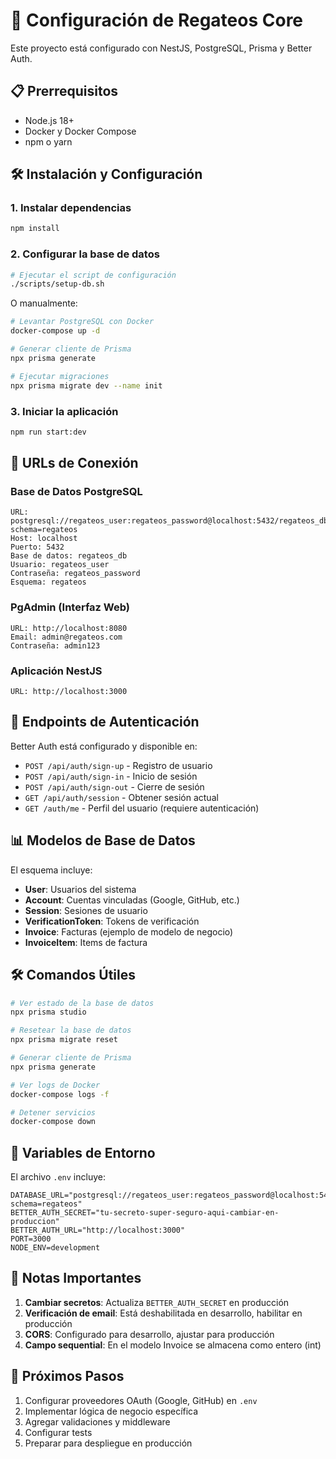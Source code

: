 # 🚀 Configuración de Regateos Core

Este proyecto está configurado con NestJS, PostgreSQL, Prisma y Better Auth.

## 📋 Prerrequisitos

- Node.js 18+ 
- Docker y Docker Compose
- npm o yarn

## 🛠️ Instalación y Configuración

### 1. Instalar dependencias
```bash
npm install
```

### 2. Configurar la base de datos
```bash
# Ejecutar el script de configuración
./scripts/setup-db.sh
```

O manualmente:
```bash
# Levantar PostgreSQL con Docker
docker-compose up -d

# Generar cliente de Prisma
npx prisma generate

# Ejecutar migraciones
npx prisma migrate dev --name init
```

### 3. Iniciar la aplicación
```bash
npm run start:dev
```

## 🔗 URLs de Conexión

### Base de Datos PostgreSQL
```
URL: postgresql://regateos_user:regateos_password@localhost:5432/regateos_db?schema=regateos
Host: localhost
Puerto: 5432
Base de datos: regateos_db
Usuario: regateos_user
Contraseña: regateos_password
Esquema: regateos
```

### PgAdmin (Interfaz Web)
```
URL: http://localhost:8080
Email: admin@regateos.com
Contraseña: admin123
```

### Aplicación NestJS
```
URL: http://localhost:3000
```

## 🔐 Endpoints de Autenticación

Better Auth está configurado y disponible en:

- `POST /api/auth/sign-up` - Registro de usuario
- `POST /api/auth/sign-in` - Inicio de sesión
- `POST /api/auth/sign-out` - Cierre de sesión
- `GET /api/auth/session` - Obtener sesión actual
- `GET /auth/me` - Perfil del usuario (requiere autenticación)

## 📊 Modelos de Base de Datos

El esquema incluye:

- **User**: Usuarios del sistema
- **Account**: Cuentas vinculadas (Google, GitHub, etc.)
- **Session**: Sesiones de usuario
- **VerificationToken**: Tokens de verificación
- **Invoice**: Facturas (ejemplo de modelo de negocio)
- **InvoiceItem**: Items de factura

## 🛠️ Comandos Útiles

```bash
# Ver estado de la base de datos
npx prisma studio

# Resetear la base de datos
npx prisma migrate reset

# Generar cliente de Prisma
npx prisma generate

# Ver logs de Docker
docker-compose logs -f

# Detener servicios
docker-compose down
```

## 🔧 Variables de Entorno

El archivo `.env` incluye:

```env
DATABASE_URL="postgresql://regateos_user:regateos_password@localhost:5432/regateos_db?schema=regateos"
BETTER_AUTH_SECRET="tu-secreto-super-seguro-aqui-cambiar-en-produccion"
BETTER_AUTH_URL="http://localhost:3000"
PORT=3000
NODE_ENV=development
```

## 🚨 Notas Importantes

1. **Cambiar secretos**: Actualiza `BETTER_AUTH_SECRET` en producción
2. **Verificación de email**: Está deshabilitada en desarrollo, habilitar en producción
3. **CORS**: Configurado para desarrollo, ajustar para producción
4. **Campo sequential**: En el modelo Invoice se almacena como entero (int)

## 📝 Próximos Pasos

1. Configurar proveedores OAuth (Google, GitHub) en `.env`
2. Implementar lógica de negocio específica
3. Agregar validaciones y middleware
4. Configurar tests
5. Preparar para despliegue en producción
